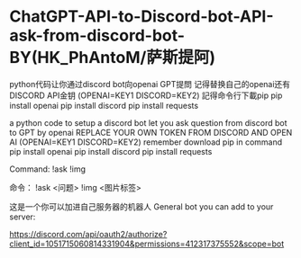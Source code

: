 # ChatGPT-API-to-Discord-bot-API-ask-from-discord-bot- BY(HK_PhAntoM/萨斯提阿)
python代码让你通过discord bot向openai GPT提問
记得替换自己的openai还有DISCORD API金钥   (OPENAI=KEY1 DISCORD=KEY2)
記得命令行下載pip
pip install openai
pip install discord 
pip install requests

a python code to setup a discord bot let you ask question from discord bot to GPT by openai
REPLACE YOUR OWN TOKEN FROM DISCORD AND OPEN AI        (OPENAI=KEY1 DISCORD=KEY2)
remember download pip in command
pip install openai
pip install discord 
pip install requests

Command:
 !ask <question>
 !img <image tag>


命令：
  !ask <问题>
  !img <图片标签>
  
  
  这是一个你可以加进自己服务器的机器人
  General bot you can add to your server: 
  
  https://discord.com/api/oauth2/authorize?client_id=1051715060814331904&permissions=412317375552&scope=bot

